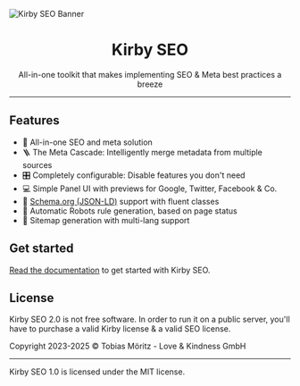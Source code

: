 ![Kirby SEO Banner](/.github/new-banner.png)

<h1 align="center">Kirby SEO</h1>
<p align="center">All-in-one toolkit that makes implementing SEO & Meta best practices a breeze</p>

---

## Features

- 🔎 All-in-one SEO and meta solution
- 🪜 The Meta Cascade: Intelligently merge metadata from multiple sources
- 🎛 Completely configurable: Disable features you don't need
- 💻 Simple Panel UI with previews for Google, Twitter, Facebook & Co.
- 📮 [Schema.org (JSON-LD)](https://schema.org/) support with fluent classes
- 🤖 Automatic Robots rule generation, based on page status
- 📝 Sitemap generation with multi-lang support

## Get started

[Read the documentation](https://plugins.andkindness.com/seo/docs/get-started/feature-overview) to get started with Kirby SEO.

## License

Kirby SEO 2.0 is not free software. In order to run it on a public server, you'll have to purchase a valid Kirby license & a valid SEO license.

Copyright 2023-2025 © Tobias Möritz - Love & Kindness GmbH

---

Kirby SEO 1.0 is licensed under the MIT license.
